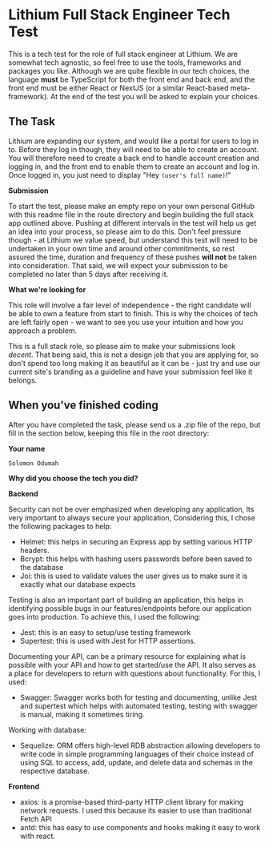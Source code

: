 # **Lithium Full Stack Engineer Tech Test**

This is a tech test for the role of full stack engineer at Lithium. We are somewhat tech agnostic, so feel free to use the tools, frameworks and packages you like. Although we are quite flexible in our tech choices, the language **must** be TypeScript for both the front end and back end, and the front end must be either React or NextJS (or a similar React-based meta-framework). At the end of the test you will be asked to explain your choices.

## The Task

Lithium are expanding our system, and would like a portal for users to log in to. Before they log in though, they will need to be able to create an account. You will therefore need to create a back end to handle account creation and logging in, and the front end to enable them to create an account and log in. Once logged in, you just need to display "Hey `(user's full name)`!"

**Submission**

To start the test, please make an empty repo on your own personal GitHub with this readme file in the route directory and begin building the full stack app outlined above. Pushing at different intervals in the test will help us get an idea into your process, so please aim to do this. Don't feel pressure though - at Lithium we value speed, but understand this test will need to be undertaken in your own time and around other commitments, so rest assured the time, duration and frequency of these pushes **will not** be taken into consideration. That said, we will expect your submission to be completed no later than 5 days after receiving it.

**What we're looking for**

This role will involve a fair level of independence - the right candidate will be able to own a feature from start to finish. This is why the choices of tech are left fairly open - we want to see you use your intuition and how you approach a problem.

This is a full stack role, so please aim to make your submissions look _decent_. That being said, this is not a design job that you are applying for, so don't spend too long making it as beautiful as it can be - just try and use our current site's branding as a guideline and have your submission feel like it belongs.

## When you've finished coding

After you have completed the task, please send us a .zip file of the repo, but fill in the section below, keeping this file in the root directory:

**Your name**

`Solomon Odumah`

**Why did you choose the tech you did?**

**Backend**

Security can not be over emphasized when developing any application, Its very important to always secure your application, Considering this, I chose the following packages to help:

- Helmet: this helps in securing an Express app by setting various HTTP headers.
- Bcrypt: this helps with hashing users passwords before been saved to the database
- Joi: this is used to validate values the user gives us to make sure it is exactly what our database expects

Testing is also an important part of building an application, this helps in identifying possible bugs in our features/endpoints before our application goes into production. To achieve this, I used the following:

- Jest: this is an easy to setup/use testing framework
- Supertest: this is used with Jest for HTTP assertions.

Documenting your API, can be a primary resource for explaining what is possible with your API and how to get started/use the API. It also serves as a place for developers to return with questions about functionality. For this, I used:

- Swagger: Swagger works both for testing and documenting, unlike Jest and supertest which helps with automated testing, testing with swagger is manual, making it sometimes tiring.

Working with database:

- Sequelize: ORM offers high-level RDB abstraction allowing developers to write code in simple programming languages of their choice instead of using SQL to access, add, update, and delete data and schemas in the respective database.

**Frontend**

- axios: is a promise-based third-party HTTP client library for making network requests. I used this because its easier to use than traditional Fetch API
- antd: this has easy to use components and hooks making it easy to work with react.

